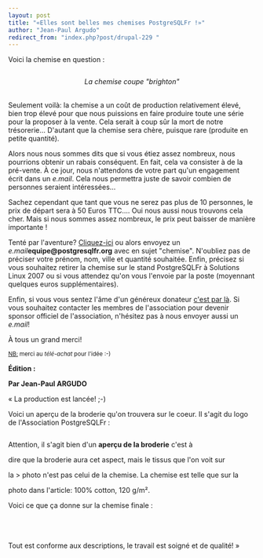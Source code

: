 ```yaml
---
layout: post
title: "«Elles sont belles mes chemises PostgreSQLFr !»"
author: "Jean-Paul Argudo"
redirect_from: "index.php?post/drupal-229 "
---
```




<p>Voici la chemise en question&nbsp;: </p>

<p><img title="chemise.jpg, oct 2008" style="margin: 0 auto; display: block;" alt="" src="/public/chemise.jpg" /></p>

<center><em>La chemise coupe "brighton"<br /><br /></em></center><p>

Seulement voilà: la chemise a un coût de production relativement élevé, bien trop élevé pour que nous puissions en faire produire toute une série pour la proposer à la vente. Cela serait à coup sûr la mort de notre trésorerie... D'autant que la chemise sera chère, puisque rare (produite en petite quantité).</p>

<p>Alors nous nous sommes dits que si vous étiez assez nombreux, nous pourrions obtenir un rabais conséquent. En fait, cela va consister à de la pré-vente. À ce jour, nous n'attendons de votre part qu'un engagement écrit dans un <em>e.mail</em>. Cela nous permettra juste de savoir combien de personnes seraient intéressées...</p>

<p>Sachez cependant que tant que vous ne serez pas plus de 10 personnes, le prix de départ sera à 50 Euros TTC.... Oui nous aussi nous trouvons cela cher. Mais si nous sommes assez nombreux, le prix peut baisser de manière importante&nbsp;!</p>

<p>Tenté par l'aventure? <a href="mailto:equipe@postgresqlfr.org?subject=chemise">Cliquez-ici</a> ou alors envoyez un <em>e.mail</em><strong>equipe@postgresqlfr.org</strong> avec en sujet "chemise". N'oubliez pas de préciser votre prénom, nom, ville et quantité souhaitée. Enfin, précisez si vous souhaitez retirer la chemise sur le stand PostgreSQLFr à Solutions Linux 2007 ou si vous attendez qu'on vous l'envoie par la poste (moyennant quelques euros supplémentaires).</p>

<p>Enfin, si vous vous sentez l'âme d'un généreux donateur <a href="./?q=node/473">c'est par là</a>. Si vous souhaitez contacter les membres de l'association pour devenir sponsor officiel de l'association, n'hésitez pas à nous envoyer aussi un <em>e.mail</em>! </p>

<p>À tous un grand merci!</p>

<p><small><ins>NB:</ins> merci au <em>télé-achat</em> pour l'idée :-)</small></p>

<p><strong>Édition :</strong></p>

<p><strong>Par Jean-Paul ARGUDO<br /></strong></p>

<p>« La production est lancée! ;-)</p>

<p>Voici un aperçu de la broderie qu'on trouvera sur le coeur. Il s'agit du logo de l'Association PostgreSQLFr :</p>

<p><img title="preview_broderie_7cm.jpg, oct 2008" style="margin: 0 auto; display: block;" alt="" src="/public/./.preview_broderie_7cm_m.jpg" /></p>

<p>Attention, il s'agit bien d'un <strong>aperçu de la broderie</strong> c'est à

dire que la broderie aura cet aspect, mais le tissus que l'on voit sur

la &gt; photo n'est pas celui de la chemise. La chemise est telle que sur la

photo dans l'article: 100% cotton, 120 g/m². </p>

<p>Voici ce que ça donne sur la chemise finale :<br /><br />

<img title="chemise-logo.png, oct 2008" style="margin: 0 auto; display: block;" alt="" src="/public/chemise-logo.png" /><br /><br />Tout est conforme aux descriptions, le travail est soigné et de qualité! »</p>